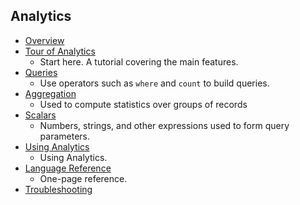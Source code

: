 
## Analytics
* [Overview](../articles/application-insights/app-insights-analytics.md)
* [Tour of Analytics](../articles/application-insights/app-insights-analytics-tour.md)
  * Start here. A tutorial covering the main features.
* [Queries](../articles/application-insights/app-insights-analytics-reference.md)
  * Use operators such as `where` and `count` to build queries.
* [Aggregation](../articles/application-insights/app-insights-analytics-reference.md)
  * Used to compute statistics over groups of records
* [Scalars](../articles/application-insights/app-insights-analytics-reference.md)
  * Numbers, strings, and other expressions used to form query parameters.
* [Using Analytics](../articles/application-insights/app-insights-analytics-using.md)
  * Using Analytics.
* [Language Reference](../articles/application-insights/app-insights-analytics-reference.md)
  * One-page reference.
* [Troubleshooting](../articles/application-insights/app-insights-analytics-troubleshooting.md)

